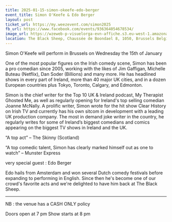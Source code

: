```yaml
---
title: 2025-01-15-simon-okeefe-edo-berger
event_title: Simon O'Keefe & Edo Berger
layout: post
ticket_url: https://my.weezevent.com/simon2025
fb_url: https://www.facebook.com/events/936364054678534/
image_url: https://wzeweb-p-visuelorga-evn-affiche.s3.eu-west-1.amazonaws.com/affiche_1249288.png
location: The Black Sheep, Chaussée de Boondael 8, 1050, Brussels Belgium
---
```


Simon O'Keefe will perform in Brussels on Wednesday the 15th of January

One of the most popular figures on the Irish comedy scene, Simon has been a pro comedian since 2005, working with the likes of Jim Gaffigan, Michelle Buteau (Netflix), Dan Soder (Billions) and many more. He has headlined shows in every part of Ireland, more than 40 major UK cities, and in a dozen European countries plus Tokyo, Toronto, Calgary, and Edmonton.

Simon is the chief writer for the Top 10 UK & Ireland podcast, My Therapist Ghosted Me, as well as regularly opening for Ireland's top selling comedian Joanne McNally. A prolific writer, Simon wrote for the hit show Clear History on Irish TV and currently has his own sitcom in development with a leading UK production company. The most in demand joke writer in the country, he regularly writes for some of Ireland’s biggest comedians and comics appearing on the biggest TV shows in Ireland and the UK.

“A top act” – The Skinny (Scotland)

“A top comedic talent, Simon has clearly marked himself out as one to watch” – Munster Express

very special guest : Edo Berger

Edo hails from Amsterdam and won several Dutch comedy festivals before expanding to performing in English. Since then he's become one of our crowd's favorite acts and we're delighted to have him back at The Black Sheep.

<hr />

NB : the venue has a CASH ONLY policy

Doors open at 7 pm
Show starts at 8 pm

